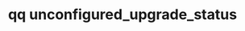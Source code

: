 ---
category: unconfigured
command: unconfigured_upgrade_status
keywords: qq, qq_cli, unconfigured_upgrade_status
optional_options:
- alternate:
  - --monitor
  help: Monitor the upgrade status until the PREPARING state is complete.
  name: --wait-until-prepared
  required: false
permalink: /qq-cli-command-guide/unconfigured/unconfigured_upgrade_status.html
positional_options: []
sidebar: qq_cli_command_reference_sidebar
summary: This section explains how to use the <code>qq unconfigured_upgrade_status</code>
  command.
synopsis: List the current upgrade status for an unconfigured node
title: qq unconfigured_upgrade_status
usage: qq unconfigured_upgrade_status [-h] [--wait-until-prepared]
zendesk_source: qq CLI Command Guide

---